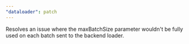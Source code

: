 ```yaml
---
"dataloader": patch
---
```


Resolves an issue where the maxBatchSize parameter wouldn't be fully used on each batch sent to the backend loader.
